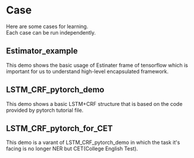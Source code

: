 # Case
Here are some cases for learning.  
Each case can be run independently.
## Estimator_example
This demo shows the basic usage of Estinater frame of tensorflow which is important for us to understand high-level encapsulated framework.
## LSTM_CRF_pytorch_demo
This demo shows a basic LSTM+CRF structure that is based on the code provided by pytorch tutorial file.
## LSTM_CRF_pytorch_for_CET
This demo is a varant of LSTM_CRF_pytorch_demo in which the task it's facing is no longer NER but CET(College English Test).